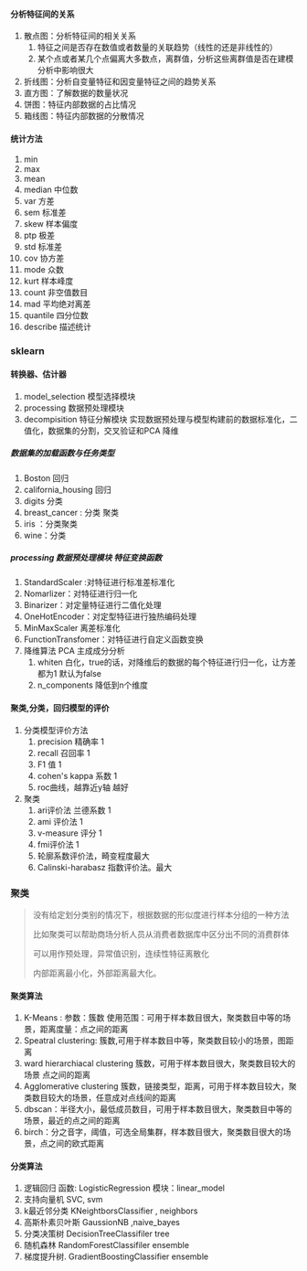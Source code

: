 #### 分析特征间的关系

1. 散点图：分析特征间的相关关系
   1. 特征之间是否存在数值或者数量的关联趋势（线性的还是非线性的）
   2. 某个点或者某几个点偏离大多数点，离群值，分析这些离群值是否在建模分析中影响很大
2. 折线图：分析自变量特征和因变量特征之间的趋势关系
3. 直方图：了解数据的数量状况
4. 饼图：特征内部数据的占比情况
5. 箱线图：特征内部数据的分散情况



#### 统计方法

1. min
2. max
3. mean
4. median 中位数
5. var 方差
6. sem 标准差
7. skew 样本偏度
8. ptp 极差
9. std 标准差
10. cov 协方差
11. mode 众数
12. kurt 样本峰度
13. count 非空值数目
14. mad 平均绝对离差
15. quantile 四分位数
16. describe 描述统计



### sklearn

#### 转换器、估计器

1. model_selection 模型选择模块
2. processing 数据预处理模块
3. decompisition 特征分解模块 实现数据预处理与模型构建前的数据标准化，二值化，数据集的分割，交叉验证和PCA 降维

##### 数据集的加载函数与任务类型

1. Boston  回归
2. california_housing 回归
3. digits 分类
4. breast_cancer : 分类 聚类
5. iris ：分类聚类
6. wine：分类



##### processing 数据预处理模块 特征变换函数

1. StandardScaler :对特征进行标准差标准化
2. Nomarlizer：对特征进行归一化
3. Binarizer：对定量特征进行二值化处理
4. OneHotEncoder：对定型特征进行独热编码处理
5. MinMaxScaler 离差标准化
6. FunctionTransfomer：对特征进行自定义函数变换
7. 降维算法 PCA 主成成分分析
   1. whiten 白化，true的话，对降维后的数据的每个特征进行归一化，让方差都为1 默认为false
   2. n_components 降低到n个维度

#### 

#### 聚类,分类，回归模型的评价

1. 分类模型评价方法
   1. precision 精确率  1
   2. recall 召回率 1
   3. F1 值 1
   4. cohen's kappa 系数 1
   5. roc曲线，越靠近y轴 越好
2. 聚类
   1. ari评价法 兰德系数 1
   2. ami 评价法 1
   3. v-measure 评分 1
   4. fmi评价法 1
   5. 轮廓系数评价法，畸变程度最大
   6. Calinski-harabasz 指数评价法。最大





### 聚类

> 没有给定划分类别的情况下，根据数据的形似度进行样本分组的一种方法
>
> 比如聚类可以帮助商场分析人员从消费者数据库中区分出不同的消费群体
>
> 可以用作预处理，异常值识别，连续性特征离散化
>
> 内部距离最小化，外部距离最大化。

#### 聚类算法

1. K-Means : 参数：簇数 使用范围：可用于样本数目很大，聚类数目中等的场景，距离度量：点之间的距离
2. Speatral clustering: 簇数,可用于样本数目中等，聚类数目较小的场景，图距离
3. ward hierarchiacal clustering 簇数，可用于样本数目很大，聚类数目较大的场景 点之间的距离
4. Agglomerative clustering 簇数，链接类型，距离，可用于样本数目较大，聚类数目较大的场景，任意成对点线间的距离
5. dbscan：半径大小，最低成员数目，可用于样本数目很大，聚类数目中等的场景，最近的点之间的距离
6. birch：分之音字，阈值，可选全局集群，样本数目很大，聚类数目很大的场景，点之间的欧式距离



#### 分类算法

1. 逻辑回归  函数: LogisticRegression 模块：linear_model
2. 支持向量机 SVC, svm
3. k最近邻分类 KNeightborsClassifier , neighbors
4. 高斯朴素贝叶斯 GaussionNB ,naive_bayes
5. 分类决策树 DecisionTreeClassifiler tree 
6. 随机森林 RandomForestClassifiler ensemble
7. 梯度提升树. GradientBoostingClassifier ensemble

